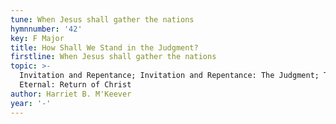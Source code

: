 ```yaml
---
tune: When Jesus shall gather the nations
hymnnumber: '42'
key: F Major
title: How Shall We Stand in the Judgment?
firstline: When Jesus shall gather the nations
topic: >-
  Invitation and Repentance; Invitation and Repentance: The Judgment; The Home
  Eternal: Return of Christ
author: Harriet B. M'Keever
year: '-'
---
```

